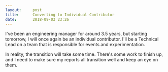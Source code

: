 ```yaml
---
layout:     post
title:      Converting to Individual Contributor
date:       2018-09-03 23:26
---
```


I've been an engineering manager for around 3.5 years, but starting
tomorrow, I will once again be an individual contributor. I'll be a
Technical Lead on a team that is responsible for events and
experimentation.

In reality, the transition will take some time. There's some work to
finish up, and I need to make sure my reports all transition well and
keep an eye on them.